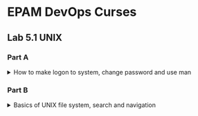# EPAM DevOps Curses
## Lab 5.1 UNIX
### Part A

<details><summary>How to make logon to system, change password and use man</summary>

![](t5.1.A.login.PNG)
![](t5.1.A.bashrc.ls.w.PNG)
![](t5.1.A.man.wc.passwd.PNG)

</details>

### Part B

<details><summary>Basics of UNIX file system, search and navigation</summary>

<br>ls is a very useful and powerful utility like many other UNIX utilities such as cp, rm and cat. Bash have several built-in commands such as cd or echo that we need every day.

![](t5.1.B.tree.root.PNG)
![](t5.1.B.file.ls.rel.abs.pahtes.PNG)
![](t5.1.B.5.PNG)

We use the same ln command to create hard and soft links.

![](t5.1.B.6.PNG)

Size of symbolic link file is equal for length of target file name. In our example above length of target file name is 8 (labwork2).<br>
The symbolic link will be broken if the target file is deleted.<p>
In the example below we use the tee utility to duplicate the output of another command (on the left of tee) to the console. This command is inside the pipeline but first we see its output. This is because bash have to wait when pipeline done.

![](t5.1.B.locate.df.grep.tee.PNG)

find can search files by type, inode number, timestamps, owner, group, permissions and you'll be surprise (!!!) by name:

![](t5.1.B.find_host.PNG)
![](t5.1.B.find_ss.less.PNG)

UNIX have 7 type of files:
__
- regular;
- directory;
- device (block or character);
- symbolic link;
- named pipe;
- socket;
- door (nowadays supported only in Solaris).

![](t5.1.B.13.PNG)

</details>
